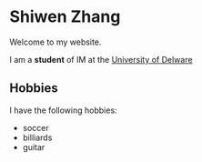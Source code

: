 # Shiwen Zhang

Welcome to my website.

I am a **student** of IM at the [University of Delware](https://www.udel.edu/) 

## Hobbies

I have the following hobbies:

- soccer
- billiards
- guitar
 
